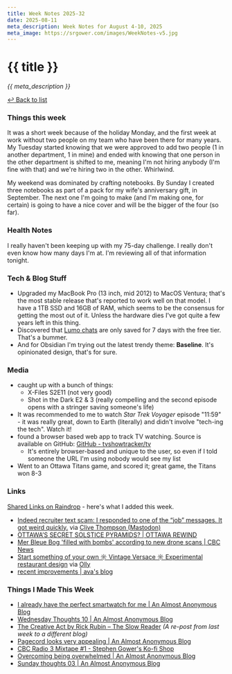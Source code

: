 ```yaml
---
title: Week Notes 2025-32
date: 2025-08-11
meta_description: Week Notes for August 4-10, 2025
meta_image: https://srgower.com/images/WeekNotes-v5.jpg
---
```


# {{ title }}

*{{ meta_description }}*

[↩ Back to list](/weeknotes/)

### Things this week 
It was a short week because of the holiday Monday, and the first week at work without two people on my team who have been there for many years. My Tuesday started knowing that we were approved to add two people (1 in another department, 1 in mine) and ended with knowing that one person in the other department is shifted to me, meaning I'm not hiring anybody (I'm fine with that) and we're hiring two in the other. Whirlwind.

My weekend was dominated by crafting notebooks. By Sunday I created three notebooks as part of a pack for my wife's anniversary gift, in September. The next one I'm going to make (and I'm making one, for certain) is going to have a nice cover and will be the bigger of the four (so far). 
### Health Notes
I really haven't been keeping up with my 75-day challenge. I really don't even know how many days I'm at. I'm reviewing all of that information tonight.
### Tech & Blog Stuff 
- Upgraded my MacBook Pro (13 inch, mid 2012) to MacOS Ventura; that's the most stable release that's reported to work well on that model. I have a 1TB SSD and 16GB of RAM, which seems to be the consensus for getting the most out of it. Unless the hardware dies I've got quite a few years left in this thing. 
- Discovered that [Lumo chats](https://lwgrs.bearblog.dev/testing-lumo-by-proton/) are only saved for 7 days with the free tier. That's a bummer. 
- And for Obsidian I'm trying out the latest trendy theme: **Baseline**. It's opinionated design, that's for sure.
### Media 
- caught up with a bunch of things:  
	- X-Files S2E11 (not very good)  
	- Shot in the Dark E2 & 3 (really compelling and the second episode opens with a stringer saving someone's life)
- It was recommended to me to watch *Star Trek Voyager* episode "11:59" - it was really great, down to Earth (literally) and didn't involve "tech-ing the tech". Watch it!
- found a browser based web app to track TV watching. Source is available on GitHub: [GitHub - tvshowtracker/tv](https://github.com/tvshowtracker/tv)
	- It's entirely browser-based and unique to the user, so even if I told someone the URL I'm using nobody would see my list
- Went to an Ottawa Titans game, and scored it; great game, the Titans won 8-3
### Links 
[Shared Links on Raindrop](https://raindrop.io/srgower/shared-links-56296964) - here's what I added this week. 
- [Indeed recruiter text scam: I responded to one of the “job” messages. It got weird quickly.](https://slate.com/technology/2025/08/indeed-job-recruiter-text-message-scam.html) via [Clive Thompson (Mastodon)](https://saturation.social/@clive/114976811157877364)
- [OTTAWA’S SECRET SOLSTICE PYRAMIDS? \| OTTAWA REWIND](https://ottawarewind.com/2016/12/20/ottawas-secret-solstice-pyramids/)
- [Mer Bleue Bog 'filled with bombs' according to new drone scans \| CBC News](https://www.cbc.ca/news/canada/ottawa/mer-bleue-bog-filled-with-bombs-according-to-new-drone-scans-1.7593306)
- [Start something of your own ☼ Vintage Versace ☼ Experimental restaurant design](https://palmreport.poolsuite.net/start-something-of-your-own-vintage-versace-experimental-restaurant-designstart-something-of-your-own-vintage-versace-experimental-restaurant-design/) via <a href="https://olly.pagecord.com/start-something-just-to-make-your-life-more-exciting" class="nametag">Olly</a> 
- [recent improvements \| ava's blog](https://blog.avas.space/recent-improvements/)
### Things I Made This Week
- [I already have the perfect smartwatch for me | An Almost Anonymous Blog](https://lwgrs.bearblog.dev/perfect-smartwatch/)
- [Wednesday Thoughts 10 | An Almost Anonymous Blog](https://lwgrs.bearblog.dev/wednesday-thoughts-10/)
- [The Creative Act by Rick Rubin – The Slow Reader](https://slowreader.art.blog/2025/07/28/the-creative-act-by-rick-rubin/) *(A re-post from last week to a different blog)*
- [Pagecord looks very appealing | An Almost Anonymous Blog]([https://lwgrs.bearblog.dev/pagecord-looks-very-appealing/](https://lwgrs.bearblog.dev/pagecord-looks-very-appealing/))
- [CBC Radio 3 Mixtape #1 - Stephen Gower's Ko-fi Shop]([https://ko-fi.com/s/eb30ea922c](https://ko-fi.com/s/eb30ea922c))
- [Overcoming being overwhelmed | An Almost Anonymous Blog](https://lwgrs.bearblog.dev/overcoming-being-overwhelmed/)
- [Sunday thoughts 03 | An Almost Anonymous Blog](https://lwgrs.bearblog.dev/sunday-thoughts-03/)


